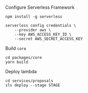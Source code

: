 Configure Serverless Framework
```
npm install -g serverless

serverless config credentials \
    --provider aws \
    --key AWS_ACCESS_KEY_ID \
    --secret AWS_SECRET_ACCESS_KEY
```

Build `core`
```
cd packages/core
yarn build
```

Deploy lambda
```
cd services/proposals
sls deploy --stage STAGE
```